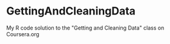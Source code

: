 GettingAndCleaningData
======================

My R code solution to the "Getting and Cleaning Data" class on Coursera.org
